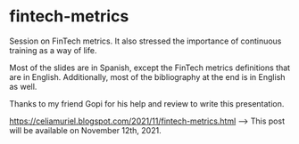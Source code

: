 # fintech-metrics
Session on FinTech metrics. It also stressed the importance of continuous training as a way of life.

Most of the slides are in Spanish, except the FinTech metrics definitions that are in English. Additionally, most of the bibliography at the end is in English as well.

Thanks to my friend Gopi for his help and review to write this presentation.

https://celiamuriel.blogspot.com/2021/11/fintech-metrics.html --> This post will be available on November 12th, 2021.
